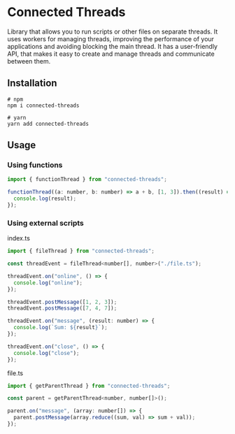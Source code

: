 # Connected Threads

Library that allows you to run scripts or other files on separate threads. It uses workers for managing threads, improving the performance of your applications and avoiding blocking the main thread. It has a user-friendly API, that makes it easy to create and manage threads and communicate between them.

## Installation

```
# npm
npm i connected-threads

# yarn
yarn add connected-threads
```

## Usage

### Using functions

```javascript
import { functionThread } from "connected-threads";

functionThread((a: number, b: number) => a + b, [1, 3]).then((result) => {
  console.log(result);
});
```

### Using external scripts

index.ts

```javascript
import { fileThread } from "connected-threads";

const threadEvent = fileThread<number[], number>("./file.ts");

threadEvent.on("online", () => {
  console.log("online");
});

threadEvent.postMessage([1, 2, 3]);
threadEvent.postMessage([7, 4, 7]);

threadEvent.on("message", (result: number) => {
  console.log(`Sum: ${result}`);
});

threadEvent.on("close", () => {
  console.log("close");
});
```

file.ts

```javascript
import { getParentThread } from "connected-threads";

const parent = getParentThread<number, number[]>();

parent.on("message", (array: number[]) => {
  parent.postMessage(array.reduce((sum, val) => sum + val));
});
```